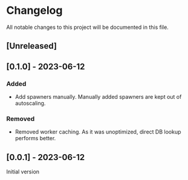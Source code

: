 # Changelog

All notable changes to this project will be documented in this file.

## [Unreleased]

## [0.1.0] - 2023-06-12

### Added

- Add spawners manually. Manually added spawners are kept out of autoscaling.

### Removed

- Removed worker caching. As it was unoptimized, direct DB lookup performs better.

## [0.0.1] - 2023-06-12

Initial version

